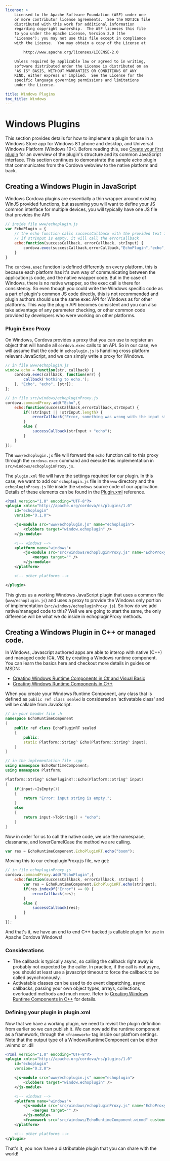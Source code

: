 ```yaml
---
license: >
    Licensed to the Apache Software Foundation (ASF) under one
    or more contributor license agreements.  See the NOTICE file
    distributed with this work for additional information
    regarding copyright ownership.  The ASF licenses this file
    to you under the Apache License, Version 2.0 (the
    "License"); you may not use this file except in compliance
    with the License.  You may obtain a copy of the License at

        http://www.apache.org/licenses/LICENSE-2.0

    Unless required by applicable law or agreed to in writing,
    software distributed under the License is distributed on an
    "AS IS" BASIS, WITHOUT WARRANTIES OR CONDITIONS OF ANY
    KIND, either express or implied.  See the License for the
    specific language governing permissions and limitations
    under the License.

title: Windows Plugins
toc_title: Windows
---
```


# Windows Plugins

This section provides details for how to implement a plugin for use in
a Windows Store app for Windows 8.1 phone and desktop, and Universal Windows Platform (Windows 10+). Before reading this, see [Create your first plugin](../../hybrid/plugins/index.html) for an overview of the plugin's structure and its common JavaScript interface. This section continues to demonstrate the sample _echo_ plugin that communicates from the Cordova webview to the native platform and back.

## Creating a Windows Plugin in JavaScript

Windows Cordova plugins are essentially a thin wrapper around existing WinJS provided functions, but assuming you will want to define your JS common interface for multiple devices, you will typically have one JS file that provides the API:

```js
// inside file www/echoplugin.js
var EchoPlugin = {
    // the echo function calls successCallback with the provided text in strInput
    // if strInput is empty, it will call the errorCallback
    echo:function(successCallback, errorCallback, strInput) {
        cordova.exec(successCallback,errorCallback,"EchoPlugin","echo",[strInput]);
    }
}
```

The `cordova.exec` function is defined differently on every platform, this is because each platform has it's own way of communicating between the application js code, and the native wrapper code. But in the case of Windows, there is no native wrapper, so the exec call is there for consistency. So even though you could write the Windows specific code as a part of plugin's common JS code directly, this is not recommended and plugin authors should use the same exec API for Windows as for other platforms. This way the plugin API becomes consistent and you can also take advantage of any parameter checking, or other common code provided by developers who were working on other platforms.

### Plugin Exec Proxy

On Windows, Cordova provides a proxy that you can use to register an object that will handle all `cordova.exec` calls to an API. So in our case, we will assume that the code in `echoplugin.js` is handling cross platform relevant JavaScript, and we can simply write a proxy for Windows.

```js
// in file www/echoplugin.js
window.echo = function(str, callback) {
    cordova.exec(callback, function(err) {
        callback('Nothing to echo.');
    }, "Echo", "echo", [str]);
};
```

```js
// in file src/windows/echopluginProxy.js
cordova.commandProxy.add("Echo",{
    echo:function(successCallback,errorCallback,strInput) {
        if(!strInput || !strInput.length) {
            errorCallback("Error, something was wrong with the input string. =>" + strInput);
        }
        else {
            successCallback(strInput + "echo");
        }
    }
});
```

The `www/echoplugin.js` file will forward the `echo` function call to this proxy through the `cordova.exec` command and execute this implementation in `src/windows/echopluginProxy.js`.

The `plugin.xml` file will have the settings required for our plugin. In this case, we want to add our `echoplugin.js` file in the `www` directory and the `echopluginProxy.js` file inside the `windows` source code of our application. Details of these elements can be found in the [Plugin.xml](../../../plugin_ref/spec.html) reference.

```xml
<?xml version="1.0" encoding="UTF-8"?>
<plugin xmlns="http://apache.org/cordova/ns/plugins/1.0"
    id="echoplugin"
    version="0.1.0">

    <js-module src="www/echoplugin.js" name="echoplugin">
        <clobbers target="window.echoplugin" />
    </js-module>

    <!-- windows -->
    <platform name="windows">
        <js-module src="src/windows/echopluginProxy.js" name="EchoProxy">
            <merges target="" />
        </js-module>
    </platform>

    <!-- other platforms -->

</plugin>
```


This gives us a working Windows JavaScript plugin that uses a common file (`www/echoplugin.js`) and uses a proxy to provide the Windows only portion of implementation (`src/windows/echopluginProxy.js`). So how do we add native/managed code to this? Well we are going to start the same, the only difference will be what we do inside in echopluginProxy methods.

## Creating a Windows Plugin in C++ or managed code.

In Windows, Javascript authored apps are able to interop with native (C++) and managed code (C#, VB) by creating a Windows runtime component. You can learn the basics here and checkout more details in guides on MSDN:
- [Creating Windows Runtime Components in C# and Visual Basic](https://msdn.microsoft.com/en-us/library/windows/apps/br230301.aspx)
- [Creating Windows Runtime Components in C++](http://msdn.microsoft.com/en-us/library/windows/apps/hh441569.aspx)

When you create your Windows Runtime Component, any class that is defined as `public ref class sealed` is considered an 'activatable class' and will be callable from JavaScript.

```cpp
// in your header file .h
namespace EchoRuntimeComponent
{
    public ref class EchoPluginRT sealed
    {
        public:
        static Platform::String^ Echo(Platform::String^ input);
    }
}

// in the implementation file .cpp
using namespace EchoRuntimeComponent;
using namespace Platform;

Platform::String^ EchoPluginRT::Echo(Platform::String^ input)
{
    if(input->IsEmpty())
    {
        return "Error: input string is empty.";
    }
    else
    {
        return input->ToString() + "echo";
    }
}
```

Now in order for us to call the native code, we use the namespace, classname, and lowerCamelCase the method we are calling.

```js
var res = EchoRuntimeComponent.EchoPluginRT.echo("boom");
```

Moving this to our echopluginProxy.js file, we get:

```js
// in file echopluginProxy.js
cordova.commandProxy.add("EchoPlugin",{
    echo:function(successCallback, errorCallback, strInput) {
        var res = EchoRuntimeComponent.EchoPluginRT.echo(strInput);
        if(res.indexOf("Error") == 0) {
            errorCallback(res);
        }
        else {
            successCallback(res);
        }
    }
});
```

And that's it, we have an end to end C++ backed js callable plugin for use in Apache Cordova Windows!

### Considerations

- The callback is typically async, so calling the callback right away is probably not expected by the caller. In practice, if the call is not async, you should at least use a javascript timeout to force the callback to be called asynchronously.
- Activatable classes can be used to do event dispatching, async callbacks, passing your own object types, arrays, collections, overloaded methods and much more. Refer to [Creating Windows Runtime Components in C++](http://msdn.microsoft.com/en-us/library/windows/apps/hh441569.aspx) for details.

### Defining your plugin in plugin.xml

Now that we have a working plugin, we need to revisit the plugin definition from earlier so we can publish it. We can now add the runtime component as a framework, through the `<framework>` tag inside our platfrom settings. Note that the output type of a WindowsRuntimeComponent can be either .winmd or .dll

```xml
<?xml version="1.0" encoding="UTF-8"?>
<plugin xmlns="http://apache.org/cordova/ns/plugins/1.0"
    id="echoplugin"
    version="0.2.0">

    <js-module src="www/echoplugin.js" name="echoplugin">
        <clobbers target="window.echoplugin" />
    </js-module>

    <!-- windows -->
    <platform name="windows">
        <js-module src="src/windows/echopluginProxy.js" name="EchoProxy">
            <merges target="" />
        </js-module>
        <framework src="src/windows/EchoRuntimeComponent.winmd" custom="true"/>
    </platform>

    <!-- other platforms -->
</plugin>
```

That's it, you now have a distributable plugin that you can share with the world!
